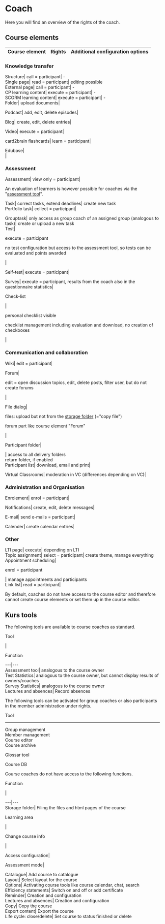 # Coach

Here you will find an overview of the rights of the coach.

## Course elements

Course element| Rights| Additional configuration options  
---|---|---  
  
### Knowledge transfer  
  
Structure| call = participant| -  
Single page| read = participant| editing possible  
External page| call = participant| -  
CP learning content| execute = participant| -  
SCORM learning content| execute = participant| -  
Folder| upload documents|  
  
Podcast| add, edit, delete episodes|  
  
Blog| create, edit, delete entries|  
  
Video| execute = participant|  
  
card2brain flashcards| learn = participant|  
  
Edubase|  
|  
  
  
### Assessment  
  
Assessment| view only = participant|

An evaluation of learners is however possible for coaches via the "[assessment
tool](../course_operation/Assessment_of_learners.md)".  
  
Task| correct tasks, extend deadlines| create new task  
Portfolio task| collect = participant|  
  
Grouptask| only access as group coach of an assigned group (analogous to
task)| create or upload a new task  
Test|

execute = participant

no test configuration but access to the assessment tool, so tests can be
evaluated and points awarded

|  
  
Self-test| execute = participant|  
  
Survey| execute = participant, results from the coach also in the
questionnaire statistics|  
  
  
Check-list

|

personal checklist visible

checklist management including evaluation and download, no creation of
checkboxes

|  
  
  
### Communication and collaboration  
  
Wiki| edit = participant|  
  
Forum|

edit = open discussion topics, edit, delete posts, filter user, but do not
create forums

|  
  
File dialog|

files: upload but not from the [storage folder](../course_operation/Using_Course_Tools.md)
(="copy file")

forum part like course element "Forum"

|  
  
Participant folder|

  

| access to all delivery folders  
return folder, if enabled  
Participant list| download, email and print|  
  
Virtual Classrooms| moderation in VC (differences depending on VC)|  
  
  
### Administration and Organisation  
  
Enrolement| enrol = participant|  
  
Notifications| create, edit, delete messages|  
  
E-mail| send e-mails = participant|  
  
Calender| create calendar entries|  
  
  
### Other  
  
LTI page| execute| depending on LTI  
Topic assignment| select = participant| create theme, manage everything  
Appointment scheduling|

enrol = participant

| manage appointments and participants  
Link list| read = participant|  
  
  
By default, coaches do not have access to the course editor and therefore
cannot create course elements or set them up in the course editor.

## Kurs tools

The following tools are available to course coaches as standard.

Tool

|

Function  
  
---|---  
Assessment tool| analogous to the course owner  
Test Statistics| analogous to the course owner, but cannot display results of
owners/coaches  
Survey Statistics| analogous to the course owner  
Lectures and absences| Record absences  
  
The following tools can be activated for group coaches or also participants in
the member administration under rights.

Tool  
  
---  
Group management  
Member management  
Course editor  
Course archive  
  
Glossar tool  
  
Course DB  
  
Course coaches do not have access to the following functions.

Function

|  
  
---|---  
Storage folder| Filing the files and html pages of the course  
  
Learning area

|  
  
  
Change course info

|  
  
Access configuration|  
  
Assessment mode|  
  
Catalogue| Add course to catalogue  
Layout| Select layout for the course  
Options| Activating course tools like course calendar, chat, search  
Efficiency statements| Switch on and off or add certificate  
Reminder| Creation and configuration  
Lectures and absences| Creation and configuration  
Copy| Copy the course  
Export content| Export the course  
Life cycle: close/delete| Set course to status finished or delete  
  
  

  

  

